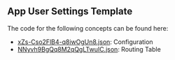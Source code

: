## App User Settings Template

The code for the following concepts can be found here: 

- [xZs\-Cso2FlB4\-q8iwOgUn8.json](xZs-Cso2FlB4-q8iwOgUn8.json): Configuration
- [NNyvh9BgQq8M2qQgLTwuIC.json](NNyvh9BgQq8M2qQgLTwuIC.json): Routing Table
